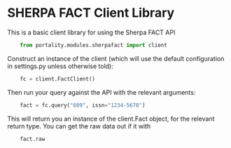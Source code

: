 # SHERPA FACT Client Library

This is a basic client library for using the Sherpa FACT API

```python
    from portality.modules.sherpafact import client
```

Construct an instance of the client (which will use the default configuration in settings.py unless otherwise told):

```python
    fc = client.FactClient()
```

Then run your query against the API with the relevant arguments:

```python
    fact = fc.query("609", issn="1234-5678")
```

This will return you an instance of the client.Fact object, for the relevant return type.  You can get the raw
data out if it with

```python
    fact.raw
```